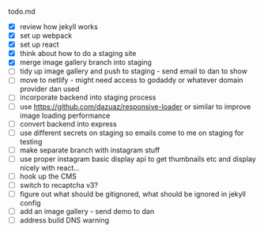 todo.md

- [x] review how jekyll works
- [x] set up webpack
- [x] set up react
- [x] think about how to do a staging site
- [x] merge image gallery branch into staging
- [ ] tidy up image gallery and push to staging - send email to dan to show
- [ ] move to netlify - might need access to godaddy or whatever domain provider dan used
- [ ] incorporate backend into staging process
- [ ] use https://github.com/dazuaz/responsive-loader or similar to improve image loading performance
- [ ] convert backend into express
- [ ] use different secrets on staging so emails come to me on staging for testing
- [ ] make separate branch with instagram stuff
- [ ] use proper instagram basic display api to get thumbnails etc and display nicely with react...
- [ ] hook up the CMS
- [ ] switch to recaptcha v3?
- [ ] figure out what should be gitignored, what should be ignored in jekyll config
- [ ] add an image gallery - send demo to dan
- [ ] address build DNS warning
